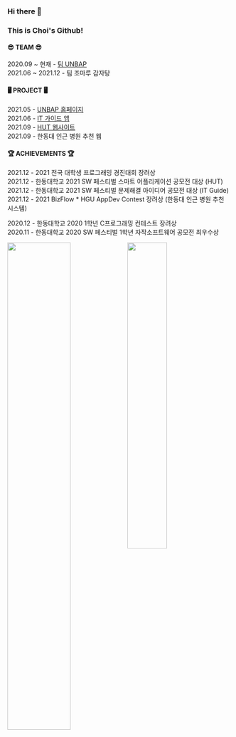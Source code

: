 ### Hi there 👋
### This is Choi's Github!   


#### 😎 TEAM 😎
2020.09 ~ 현재 - [팀 UNBAP](https://unbap.github.io/) <br>
2021.06 ~ 2021.12 - 팀 조마루 감자탕


#### 🖥 PROJECT 🖥
2021.05 - [UNBAP 홈페이지](https://unbap.github.io/) <br>
2021.06 - [IT 가이드 앱](https://github.com/healim01/it_guide) <br>
2021.09 - [HUT 웹사이트](https://hut.handong.us/) <br>
2021.09 - 한동대 인근 병원 추천 웹 


#### 🏆 ACHIEVEMENTS 🏆
2021.12 - 2021 전국 대학생 프로그래밍 경진대회 장려상 <br>
2021.12 - 한동대학교 2021 SW 페스티벌 스마트 어플리케이션 공모전 대상 (HUT) <br>
2021.12 - 한동대학교 2021 SW 페스티벌 문제해결 아이디어 공모전 대상 (IT Guide) <br>
2021.12 - 2021 BizFlow * HGU AppDev Contest 장려상 (한동대 인근 병원 추천 시스템)   <br>

2020.12 - 한동대학교 2020 1학년 C프로그래밍 컨테스트 장려상 <br>
2020.11 - 한동대학교 2020 SW 페스티벌 1학년 자작소프트웨어 공모전 최우수상 <br>

<div>
 <img src="https://github-readme-stats.vercel.app/api?username=healim01&show_icons=true&theme=github_dark&count_private=true&hide_border=true" align="left" style="width: 53%" />
  <img src="https://github-readme-stats.vercel.app/api/top-langs/?username=healim01&exclude_repo=merge_game&layout=compact&theme=github_dark" style="width: 42%"/>
</div>
